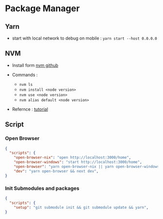 # Package Manager

## Yarn

- start with local network to debug on mobile : `yarn start --host 0.0.0.0`

## NVM

- Install form [nvm github](https://github.com/nvm-sh/nvm)

- Commands :
  - `nvm ls`
  - `nvm install <node version>`
  - `nvm use <node version>`
  - `nvm alias default <node version>`

- Refernce : [tutorial](https://www.casper.tw/development/2022/01/10/install-nvm/)

## Script

### Open Browser
```json
{
  "scripts": {
    "open-browser-nix": "open http://localhost:3000/home",
    "open-browser-windows": "start http://localhost:3000/home",
    "open-browser": "yarn open-browser-nix || yarn open-browser-windows",
    "dev": "yarn open-browser && next dev",
}
```

### Init Submodules and packages

```json
{
  "scripts": {
    "setup": "git submodule init && git submodule update && yarn",
}
```
